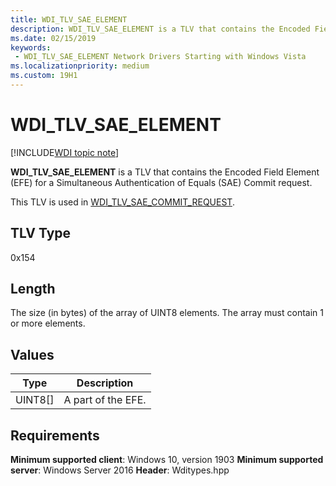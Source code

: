 ```yaml
---
title: WDI_TLV_SAE_ELEMENT
description: WDI_TLV_SAE_ELEMENT is a TLV that contains the Encoded Field Element (EFE) for a Simultaneous Authentication of Equals (SAE) Commit request.
ms.date: 02/15/2019
keywords:
 - WDI_TLV_SAE_ELEMENT Network Drivers Starting with Windows Vista
ms.localizationpriority: medium
ms.custom: 19H1
---
```


# WDI_TLV_SAE_ELEMENT

[!INCLUDE[WDI topic note](../includes/wdi-version-warning.md)]

**WDI_TLV_SAE_ELEMENT** is a TLV that contains the Encoded Field Element (EFE) for a Simultaneous Authentication of Equals (SAE) Commit request.

This TLV is used in [WDI_TLV_SAE_COMMIT_REQUEST](wdi-tlv-sae-commit-request.md).

## TLV Type

0x154

## Length

The size (in bytes) of the array of UINT8 elements. The array must contain 1 or more elements.

## Values

| Type | Description |
| --- | --- |
| UINT8[] | A part of the EFE. |

## Requirements

**Minimum supported client**: Windows 10, version 1903
**Minimum supported server**: Windows Server 2016
**Header**: Wditypes.hpp

